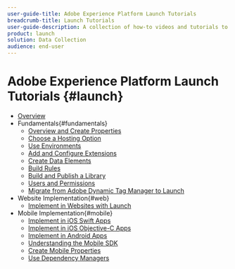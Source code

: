 ```yaml
---
user-guide-title: Adobe Experience Platform Launch Tutorials
breadcrumb-title: Launch Tutorials
user-guide-description: A collection of how-to videos and tutorials to make you a power-user of Adobe Experience Platform Launch.
product: launch
solution: Data Collection
audience: end-user
---
```


# Adobe Experience Platform Launch Tutorials {#launch}

+ [Overview](overview.md)
+ Fundamentals{#fundamentals}
  + [Overview and Create Properties](fundamentals/launch-overview-and-creating-properties.md)
  + [Choose a Hosting Option](fundamentals/choosing-a-hosting-option-in-launch.md)
  + [Use Environments](fundamentals/using-environments-in-launch.md)
  + [Add and Configure Extensions](fundamentals/adding-and-configuring-launch-extensions.md)
  + [Create Data Elements](fundamentals/creating-data-elements-in-launch.md)
  + [Build Rules](fundamentals/building-rules-in-launch.md)
  + [Build and Publish a Library](fundamentals/building-and-publishing-a-library-in-launch.md)
  + [Users and Permissions](fundamentals/launch-users-and-permissions.md)
  + [Migrate from Adobe Dynamic Tag Manager to Launch](fundamentals/migrate-from-dynamic-tag-manager-to-launch.md)
+ Website Implementation{#web}
  + [Implement in Websites with Launch](https://docs.adobe.com/content/help/en/launch-learn/implementing-in-websites-with-launch/index.html)
+ Mobile Implementation{#mobile}
  + [Implement in iOS Swift Apps](https://docs.adobe.com/content/help/en/launch-learn/implementing-in-mobile-ios-swift-apps-with-launch/index.html)
  + [Implement in iOS Objective-C Apps](https://docs.adobe.com/content/help/en/launch-learn/implementing-in-mobile-ios-objective-c-apps-with-launch/index.html)
  + [Implement in Android Apps](https://docs.adobe.com/content/help/en/launch-learn/implementing-in-mobile-android-apps-with-launch/index.html)
  + [Understanding the Mobile SDK](launch-mobile/understanding-the-mobile-sdks.md)
  + [Create Mobile Properties](launch-mobile/create-mobile-properties-in-launch.md)
  + [Use Dependency Managers](launch-mobile/use-dependency-managers-with-mobile-sdk.md)